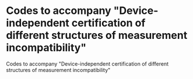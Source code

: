 # Codes to accompany "Device-independent certification of different structures of measurement incompatibility" 
Codes to accompany "Device-independent certification of different structures of measurement incompatibility" 
